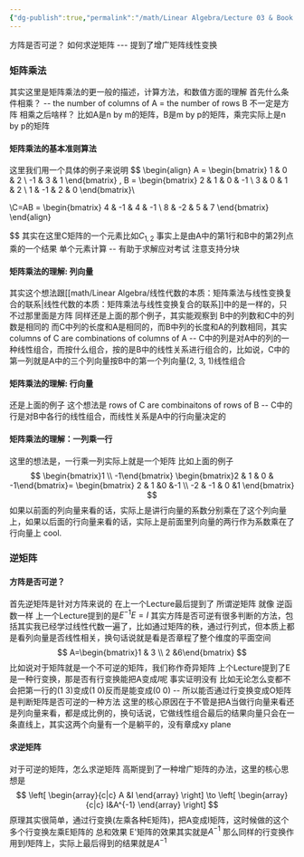 ```yaml
---
{"dg-publish":true,"permalink":"/math/Linear Algebra/Lecture 03 & Book 2.4, 2.5 矩阵乘法 逆矩阵/","dgPassFrontmatter":true,"noteIcon":"","created":"2025-08-01T14:23:29.236+08:00","updated":"2025-08-01T17:34:52.783+08:00"}
---
```



方阵是否可逆？ 如何求逆矩阵 --- 提到了增广矩阵线性变换

### 矩阵乘法
其实这里是矩阵乘法的更一般的描述，计算方法，和数值方面的理解
首先什么条件相乘？ -- the number of columns of A = the number of rows B 不一定是方阵
相乘之后啥样？
比如A是n by m的矩阵，B是m by p的矩阵，乘完实际上是n by p的矩阵

#### 矩阵乘法的基本准则算法
这里我们用一个具体的例子来说明
$$
\begin{align}
A =
\begin{bmatrix}
1 & 0 & 2 \\
-1 & 3 & 1
\end{bmatrix} ,
B =
\begin{bmatrix}
2 & 1 & 0 & -1 \\
3 & 0 & 1 & 2 \\
1 & -1 & 2 & 0
\end{bmatrix}\\

\\C=AB =
\begin{bmatrix}
4 & -1 & 4 & -1 \\
8 & -2 & 5 & 7
\end{bmatrix}
\end{align}

$$
其实在这里C矩阵的一个元素比如$C_{1,2}$ 事实上是由A中的第1行和B中的第2列点乘的一个结果
单个元素计算 -- 有助于求解应对考试
注意支持分块
#### 矩阵乘法的理解: 列向量
其实这个想法跟[[math/Linear Algebra/线性代数的本质：矩阵乘法与线性变换复合的联系\|线性代数的本质：矩阵乘法与线性变换复合的联系]]中的是一样的，只不过那里面是方阵
同样还是上面的那个例子，其实能观察到 B中的列数和C中的列数是相同的 而C中列的长度和A是相同的，而B中列的长度和A的列数相同，其实columns of C are combinations of columns of A -- C中的列是对A中的列的一种线性组合，而按什么组合，按的是B中的线性关系进行组合的，比如说，C中的第一列就是A中的三个列向量按B中的第一个列向量(2, 3, 1)线性组合

#### 矩阵乘法的理解: 行向量
还是上面的例子
这个想法是 rows of C are combinaitons of rows of B -- C中的行是对B中各行的线性组合，而线性关系是A中的行向量决定的

#### 矩阵乘法的理解：一列乘一行
这里的想法是，一行乘一列实际上就是一个矩阵
比如上面的例子
$$
\begin{bmatrix}1 \\ -1\end{bmatrix}
\begin{bmatrix}2 & 1 & 0 & -1\end{bmatrix}=
\begin{bmatrix}
2 & 1 &0 &-1 \\
-2 & -1 & 0 &1
\end{bmatrix}
$$
如果以前面的列向量来看的话，实际上是讲行向量的系数分别乘在了这个列向量上，如果以后面的行向量来看的话，实际上是前面里列向量的两行作为系数乘在了行向量上
cool.

### 逆矩阵
#### 方阵是否可逆？
首先逆矩阵是针对方阵来说的
在上一个Lecture最后提到了 所谓逆矩阵 就像 逆函数一样
上一个Lecture提到的是$E^{-1}E=I$
其实方阵是否可逆有很多判断的方法，包括其实我已经学过线性代数一遍了，比如通过矩阵的秩，通过行列式，但本质上都是看列向量是否线性相关，换句话说就是看是否章程了整个维度的平面空间
$$
A=\begin{bmatrix}1 & 3 \\ 2 &6\end{bmatrix}
$$
比如说对于矩阵就是一个不可逆的矩阵，我们称作奇异矩阵
上个Lecture提到了E是一种行变换，那是否有行变换能把A变成$I$呢
事实证明没有 比如无论怎么变都不会把第一行的(1 3)变成(1 0)反而是能变成(0 0) -- 所以能否通过行变换变成O矩阵是判断矩阵是否可逆的一种方法
这里的核心原因在于不管是把A当做行向量来看还是列向量来看，都是成比例的，换句话说，它做线性组合最后的结果向量只会在一条直线上，其实这两个向量有一个是躺平的，没有章成xy plane
#### 求逆矩阵
对于可逆的矩阵，怎么求逆矩阵
高斯提到了一种增广矩阵的办法，这里的核心思想是
$$
\left[
\begin{array}{c|c}
A &I
\end{array}
\right]
\to
\left[
\begin{array}{c|c}
I&A^{-1} 
\end{array}
\right]
$$
原理其实很简单，通过行变换(左乘各种E矩阵)，把A变成I矩阵，这时候做的这个多个行变换左乘E矩阵的 总和效果 E'矩阵的效果其实就是$A^{-1}$ 那么同样的行变换作用到$I$矩阵上，实际上最后得到的结果就是$A^{-1}$


